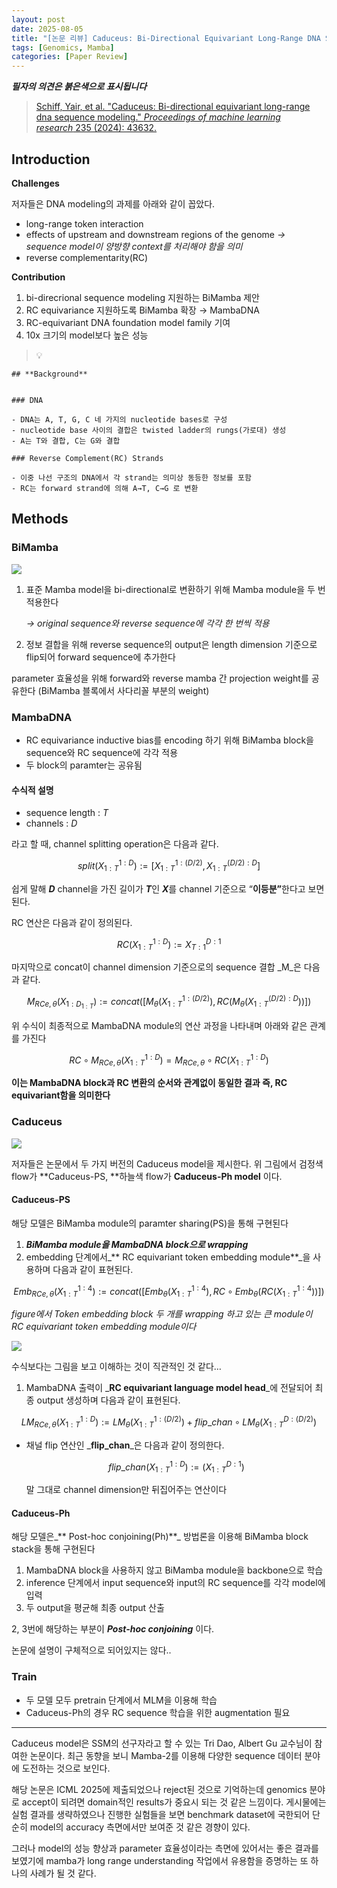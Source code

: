 ```yaml
---
layout: post
date: 2025-08-05
title: "[논문 리뷰] Caduceus: Bi-Directional Equivariant Long-Range DNA Sequence Modeling"
tags: [Genomics, Mamba]
categories: [Paper Review]
---
```


<span class="notion-red">_**필자의 의견은 붉은색으로 표시됩니다**_</span>


> [Schiff, Yair, et al. "Caduceus: Bi-directional equivariant long-range dna sequence modeling." ](https://pmc.ncbi.nlm.nih.gov/articles/PMC12189541/)[_Proceedings of machine learning research_](https://pmc.ncbi.nlm.nih.gov/articles/PMC12189541/)[ 235 (2024): 43632.](https://pmc.ncbi.nlm.nih.gov/articles/PMC12189541/)



## Introduction


**Challenges**


저자들은 DNA modeling의 과제를 아래와 같이 꼽았다.

- long-range token interaction
- effects of upstream and downstream regions of the genome 
_→ sequence model이 양방향 context를 처리해야 함을 의미_
- reverse complementarity(RC)

**Contribution**

1. bi-direcrional sequence modeling 지원하는 BiMamba 제안
1. RC equivariance 지원하도록 BiMamba 확장 → MambaDNA
1. RC-equivariant DNA foundation model family 기여
1. 10x 크기의 model보다 높은 성능

> 💡 


	## **Background**


	### DNA

	- DNA는 A, T, G, C 네 가지의 nucleotide bases로 구성
	- nucleotide base 사이의 결합은 twisted ladder의 rungs(가로대) 생성
	- A는 T와 결합, C는 G와 결합

	### Reverse Complement(RC) Strands

	- 이중 나선 구조의 DNA에서 각 strand는 의미상 동등한 정보를 포함
	- RC는 forward strand에 의해 A→T, C→G 로 변환


## Methods



### BiMamba


![](https://prod-files-secure.s3.us-west-2.amazonaws.com/542b861c-36a8-4051-84e5-8804b6728dba/2c247d59-7815-4980-99f0-8f0d21f445a7/image.png?X-Amz-Algorithm=AWS4-HMAC-SHA256&X-Amz-Content-Sha256=UNSIGNED-PAYLOAD&X-Amz-Credential=ASIAZI2LB46653BMEWG3%2F20250831%2Fus-west-2%2Fs3%2Faws4_request&X-Amz-Date=20250831T033021Z&X-Amz-Expires=3600&X-Amz-Security-Token=IQoJb3JpZ2luX2VjEIf%2F%2F%2F%2F%2F%2F%2F%2F%2F%2FwEaCXVzLXdlc3QtMiJGMEQCIHu1evfzW3obFxiK9OWl6t%2FIFg6b%2BHDm5Om3KmwkOpZqAiBjHGUVVW2DkizU5TO2r39mvicukxPwdF2WvRdaPcscFyqIBAjg%2F%2F%2F%2F%2F%2F%2F%2F%2F%2F8BEAAaDDYzNzQyMzE4MzgwNSIMUacLn9KURu1SOJVPKtwDiUkHYFGy7yVIs2bT%2FTh%2BLI3bUkn93swWhv2zNAWcSKsditWQWsbhE%2FiPb3kFIwyn0O7BfQXOuxKexk1A593gi5yZGDr2yoImlrOlqa6lCbRVTT7JvYfuCMm35Q5%2BLGINedc4SbVVWtjBiUET3ErOsvcmCk7xzu%2FR%2BD6fw8%2FGzgC2EzokQOqJxzupBQwPmJcuMaTgtThvnsP0sZl%2B7AbL6ji3FjwkLVoEaV75j3iVC6c19k%2F4URoJ81EiJpkBUIywngw4MQF%2FPMFK9%2FQNnSejM18ZlJvrtX8eBBXPsKcwv2w%2BKLLANKlu5zJ%2Fkfxyl9Hh75CF9fZvBRDZDGRlUi%2FD6aKXmMiMdD4M7m80gbRuTwjPwRnhhiG%2Fs2fkEbx5zM5vhQIZEfhCHhXOTXXDCWFJdoHyXAK5kwGxoYVsLHTBECHxSqcKQDd2ff9baSB8XofBp7Rabiu2kXyw0C5BztFsDukwV7umhum59nY4dvRIEj9JqrhUOG1HoPAghq8KIZf4CEO0gjASRE%2FORIyBe7xC05lPu56cp5GlLcTh%2BFCwaq4DVce2mjVt057C%2B50w9tbN5HGgSPHENGQym5sMcgmmhzigxl7VdUYImvsqo%2FtF5ldDgwLKOcamwqqAzWwwyYTOxQY6pgEgMSoPaGfUNjcgF7AOOAPh71GSpn01XyE%2BF2DNBCQhfqvH7MwbHZg5PIA5vyTKzbbL0tXsrqwJ1zubz%2F%2BYUsuSeqJ0EaCnsoVY8SHsZx%2BR9quRGa2oPCDSRe3ndtHvo5V1u8zSBrhRtFcMbNI4Sg15mznbVdZ6AcxSPwc%2FkYf2Kjoh2cRPfIz8FSbdSOxa347B7wDGhyr3IAY0mdYnrNA5L%2FTVxpIl&X-Amz-Signature=c8ce7ed10b06b360210ed939e59354d49721c761a58f79cba7b4491273aec3e7&X-Amz-SignedHeaders=host&x-amz-checksum-mode=ENABLED&x-id=GetObject)

1. 표준 Mamba model을 bi-directional로 변환하기 위해 Mamba module을 두 번 적용한다

	_→ original sequence와 reverse sequence에 각각 한 번씩 적용_

1. 정보 결합을 위해 reverse sequence의 output은 length dimension 기준으로 flip되어 forward sequence에 추가한다

parameter 효율성을 위해 forward와 reverse mamba 간 projection weight를 공유한다 (BiMamba 블록에서 사다리꼴 부분의 weight)



### MambaDNA

- RC equivariance inductive bias를 encoding 하기 위해 BiMamba block을 sequence와 RC sequence에 각각 적용
- 두 block의 paramter는 공유됨


#### 수식적 설명

- sequence length : _T_
- channels : _D_

라고 할 때,  channel splitting operation은 다음과 같다.


$$
split(X^{1:D}_{1:T}):=[X^{1:(D/2)}_{1:T},X^{(D/2):D}_{1:T}]
$$


<span class="notion-red">쉽게 말해 </span><span class="notion-red">_**D**_</span><span class="notion-red"> channel을 가진 길이가 </span><span class="notion-red">_**T**_</span><span class="notion-red">인 </span><span class="notion-red">_**X**_</span><span class="notion-red">를 channel 기준으로 “</span><span class="notion-red">**이등분”**</span><span class="notion-red">한다고 보면 된다.</span>


RC 연산은 다음과 같이 정의된다.


$$
RC(X^{1:D}_{1:T}):=X^{D:1}_{T:1}
$$


마지막으로 concat이 channel dimension 기준으로의 sequence 결합 _M_은 다음과 같다.


$$
M_{RCe,\theta}(X_{1:D_{1:T}}):=concat([M_{\theta}(X^{1:(D/2)}_{1:T}),RC(M_{\theta}(X^{(D/2):D}_{1:T}))])
$$


위 수식이 최종적으로 MambaDNA module의 연산 과정을 나타내며 아래와 같은 관계를 가진다


$$
RC\circ M_{RCe,\theta}(X^{1:D}_{1:T}) = M_{RCe,\theta} \circ RC(X^{1:D}_{1:T})
$$


**이는 MambaDNA block과 RC 변환의 순서와 관계없이 동일한 결과 즉, RC equivariant함을 의미한다**



### Caduceus


![](https://prod-files-secure.s3.us-west-2.amazonaws.com/542b861c-36a8-4051-84e5-8804b6728dba/f94a60d7-8145-473b-aef9-7c68d3ec604a/image.png?X-Amz-Algorithm=AWS4-HMAC-SHA256&X-Amz-Content-Sha256=UNSIGNED-PAYLOAD&X-Amz-Credential=ASIAZI2LB46653BMEWG3%2F20250831%2Fus-west-2%2Fs3%2Faws4_request&X-Amz-Date=20250831T033021Z&X-Amz-Expires=3600&X-Amz-Security-Token=IQoJb3JpZ2luX2VjEIf%2F%2F%2F%2F%2F%2F%2F%2F%2F%2FwEaCXVzLXdlc3QtMiJGMEQCIHu1evfzW3obFxiK9OWl6t%2FIFg6b%2BHDm5Om3KmwkOpZqAiBjHGUVVW2DkizU5TO2r39mvicukxPwdF2WvRdaPcscFyqIBAjg%2F%2F%2F%2F%2F%2F%2F%2F%2F%2F8BEAAaDDYzNzQyMzE4MzgwNSIMUacLn9KURu1SOJVPKtwDiUkHYFGy7yVIs2bT%2FTh%2BLI3bUkn93swWhv2zNAWcSKsditWQWsbhE%2FiPb3kFIwyn0O7BfQXOuxKexk1A593gi5yZGDr2yoImlrOlqa6lCbRVTT7JvYfuCMm35Q5%2BLGINedc4SbVVWtjBiUET3ErOsvcmCk7xzu%2FR%2BD6fw8%2FGzgC2EzokQOqJxzupBQwPmJcuMaTgtThvnsP0sZl%2B7AbL6ji3FjwkLVoEaV75j3iVC6c19k%2F4URoJ81EiJpkBUIywngw4MQF%2FPMFK9%2FQNnSejM18ZlJvrtX8eBBXPsKcwv2w%2BKLLANKlu5zJ%2Fkfxyl9Hh75CF9fZvBRDZDGRlUi%2FD6aKXmMiMdD4M7m80gbRuTwjPwRnhhiG%2Fs2fkEbx5zM5vhQIZEfhCHhXOTXXDCWFJdoHyXAK5kwGxoYVsLHTBECHxSqcKQDd2ff9baSB8XofBp7Rabiu2kXyw0C5BztFsDukwV7umhum59nY4dvRIEj9JqrhUOG1HoPAghq8KIZf4CEO0gjASRE%2FORIyBe7xC05lPu56cp5GlLcTh%2BFCwaq4DVce2mjVt057C%2B50w9tbN5HGgSPHENGQym5sMcgmmhzigxl7VdUYImvsqo%2FtF5ldDgwLKOcamwqqAzWwwyYTOxQY6pgEgMSoPaGfUNjcgF7AOOAPh71GSpn01XyE%2BF2DNBCQhfqvH7MwbHZg5PIA5vyTKzbbL0tXsrqwJ1zubz%2F%2BYUsuSeqJ0EaCnsoVY8SHsZx%2BR9quRGa2oPCDSRe3ndtHvo5V1u8zSBrhRtFcMbNI4Sg15mznbVdZ6AcxSPwc%2FkYf2Kjoh2cRPfIz8FSbdSOxa347B7wDGhyr3IAY0mdYnrNA5L%2FTVxpIl&X-Amz-Signature=56851752ed007cc3b37b6b2ec6594fc2fd8e5d4605a19e09ddd94e04ee5acf75&X-Amz-SignedHeaders=host&x-amz-checksum-mode=ENABLED&x-id=GetObject)


저자들은 논문에서 두 가지 버전의 Caduceus model을 제시한다. 위 그림에서 검정색 flow가 **Caduceus-PS, **하늘색 flow가 **Caduceus-Ph model** 이다.



#### Caduceus-PS


해당 모델은 BiMamba module의 paramter sharing(PS)을 통해 구현된다

1. _**BiMamba module을 MambaDNA block으로 wrapping**_
1. embedding 단계에서_** RC equivariant token embedding module**_을 사용하며 다음과 같이 표현된다.

$$
Emb_{RCe,\theta}(X^{1:4}_{1:T}):=concat([Emb_{\theta}(X^{1:4}_{1:T}),RC \circ Emb_{\theta}(RC(X^{1:4}_{1:T}))])
$$


_figure에서 Token embedding block 두 개를 wrapping 하고 있는 큰 module이 RC equivariant token embedding module이다_


![](https://prod-files-secure.s3.us-west-2.amazonaws.com/542b861c-36a8-4051-84e5-8804b6728dba/b175e4da-71eb-4e91-8c23-a06dabe673c9/image.png?X-Amz-Algorithm=AWS4-HMAC-SHA256&X-Amz-Content-Sha256=UNSIGNED-PAYLOAD&X-Amz-Credential=ASIAZI2LB46653BMEWG3%2F20250831%2Fus-west-2%2Fs3%2Faws4_request&X-Amz-Date=20250831T033022Z&X-Amz-Expires=3600&X-Amz-Security-Token=IQoJb3JpZ2luX2VjEIf%2F%2F%2F%2F%2F%2F%2F%2F%2F%2FwEaCXVzLXdlc3QtMiJGMEQCIHu1evfzW3obFxiK9OWl6t%2FIFg6b%2BHDm5Om3KmwkOpZqAiBjHGUVVW2DkizU5TO2r39mvicukxPwdF2WvRdaPcscFyqIBAjg%2F%2F%2F%2F%2F%2F%2F%2F%2F%2F8BEAAaDDYzNzQyMzE4MzgwNSIMUacLn9KURu1SOJVPKtwDiUkHYFGy7yVIs2bT%2FTh%2BLI3bUkn93swWhv2zNAWcSKsditWQWsbhE%2FiPb3kFIwyn0O7BfQXOuxKexk1A593gi5yZGDr2yoImlrOlqa6lCbRVTT7JvYfuCMm35Q5%2BLGINedc4SbVVWtjBiUET3ErOsvcmCk7xzu%2FR%2BD6fw8%2FGzgC2EzokQOqJxzupBQwPmJcuMaTgtThvnsP0sZl%2B7AbL6ji3FjwkLVoEaV75j3iVC6c19k%2F4URoJ81EiJpkBUIywngw4MQF%2FPMFK9%2FQNnSejM18ZlJvrtX8eBBXPsKcwv2w%2BKLLANKlu5zJ%2Fkfxyl9Hh75CF9fZvBRDZDGRlUi%2FD6aKXmMiMdD4M7m80gbRuTwjPwRnhhiG%2Fs2fkEbx5zM5vhQIZEfhCHhXOTXXDCWFJdoHyXAK5kwGxoYVsLHTBECHxSqcKQDd2ff9baSB8XofBp7Rabiu2kXyw0C5BztFsDukwV7umhum59nY4dvRIEj9JqrhUOG1HoPAghq8KIZf4CEO0gjASRE%2FORIyBe7xC05lPu56cp5GlLcTh%2BFCwaq4DVce2mjVt057C%2B50w9tbN5HGgSPHENGQym5sMcgmmhzigxl7VdUYImvsqo%2FtF5ldDgwLKOcamwqqAzWwwyYTOxQY6pgEgMSoPaGfUNjcgF7AOOAPh71GSpn01XyE%2BF2DNBCQhfqvH7MwbHZg5PIA5vyTKzbbL0tXsrqwJ1zubz%2F%2BYUsuSeqJ0EaCnsoVY8SHsZx%2BR9quRGa2oPCDSRe3ndtHvo5V1u8zSBrhRtFcMbNI4Sg15mznbVdZ6AcxSPwc%2FkYf2Kjoh2cRPfIz8FSbdSOxa347B7wDGhyr3IAY0mdYnrNA5L%2FTVxpIl&X-Amz-Signature=e4df43866a78e4158d21d9cb233f43a7ec172dc544181cdac0f107f3b8140032&X-Amz-SignedHeaders=host&x-amz-checksum-mode=ENABLED&x-id=GetObject)


<span class="notion-red">수식보다는 그림을 보고 이해하는 것이 직관적인 것 같다…</span>

1. MambaDNA 출력이 _**RC equivariant language model head**_에 전달되어 최종 output 생성하며 다음과 같이 표현된다.

$$
LM_{RCe,\theta}(X^{1:D}_{1:T}):= LM_{\theta}(X^{1:(D/2)}_{1:T})+flip\_chan\circ LM_{\theta}(X^{D:(D/2)}_{1:T})
$$

- 채널 flip 연산인 _**flip\_chan**_은 다음과 같이 정의한다.

	$$
	flip\_chan(X^{1:D}_{1:T}):=(X^{D:1}_{1:T})
	$$


	말 그대로 channel dimension만 뒤집어주는 연산이다



#### Caduceus-Ph


해당 모델은_** Post-hoc conjoining(Ph)**_ 방법론을 이용해 BiMamba block stack을 통해 구현된다

1. MambaDNA block을 사용하지 않고 BiMamba module을 backbone으로 학습
1. inference 단계에서 input sequence와 input의 RC sequence를 각각 model에 입력
1. 두 output을 평균해 최종 output 산출

2, 3번에 해당하는 부분이 _**Post-hoc conjoining**_ 이다.


<span class="notion-red">논문에 설명이 구체적으로 되어있지는 않다..</span>



### Train

- 두 모델 모두 pretrain 단계에서 MLM을 이용해 학습
- Caduceus-Ph의 경우 RC sequence 학습을 위한 augmentation 필요

---


<span class="notion-red">Caduceus model은 SSM의 선구자라고 할 수 있는 Tri Dao, Albert Gu 교수님이 참여한 논문이다. 최근 동향을 보니 Mamba-2를 이용해 다양한 sequence 데이터 분야에 도전하는 것으로 보인다.</span>


<span class="notion-red">해당 논문은 ICML 2025에 제출되었으나 reject된 것으로 기억하는데 genomics 분야로 accept이 되려면 domain적인 results가 중요시 되는 것 같은 느낌이다. 게시물에는 실험 결과를 생략하였으나 진행한 실험들을 보면 benchmark dataset에 국한되어 단순히 model의 accuracy 측면에서만 보여준 것 같은 경향이 있다.</span>


<span class="notion-red">그러나 model의 성능 향상과 parameter 효율성이라는 측면에 있어서는 좋은 결과를 보였기에 mamba가 long range understanding 작업에서 유용함을 증명하는 또 하나의 사례가 될 것 같다.</span>

